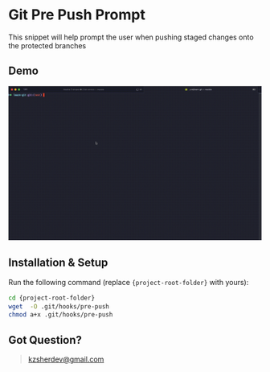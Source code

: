 # Git Pre Push Prompt

This snippet will help prompt the user when pushing staged changes onto the protected branches



## Demo

![demo](./git-pre-push-prompt.gif)



## Installation & Setup

Run the following command (replace `{project-root-folder}` with yours):

```bash
cd {project-root-folder}
wget  -O .git/hooks/pre-push
chmod a+x .git/hooks/pre-push
```



## Got Question?

> kzsherdev@gmail.com